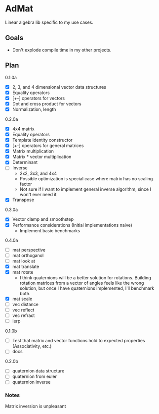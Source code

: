 # AdMat

Linear algebra lib specific to my use cases.

## Goals

- Don't explode compile time in my other projects.

## Plan

0.1.0a

- [x] 2, 3, and 4 dimensional vector data structures
- [x] Equality operators
- [x] [+-] operators for vectors
- [x] Dot and cross product for vectors
- [x] Normalization, length

0.2.0a

- [x] 4x4 matrix
- [x] Equality operators
- [x] Template identity constructor
- [x] [+-] operators for general matrices
- [x] Matrix multiplication
- [x] Matrix * vector multiplication
- [x] Determinant
- [ ] Inverse
  - 2x2, 3x3, and 4x4
  - Possible optimization is special case where matrix has no scaling factor
  - Not sure if I want to implement general inverse algorithm, since I won't ever need it
- [x] Transpose

0.3.0a

- [x] Vector clamp and smoothstep
- [x] Performance considerations (Initial implementations naive)
  - Implement basic benchmarks

0.4.0a

- [ ] mat perspective
- [ ] mat orthoganol
- [ ] mat look at
- [x] mat translate
- [x] mat rotate
  - I think quaternions will be a better solution for rotations. Building rotation matrices from a vector of angles feels like the wrong solution, but once I have quaternions implemented, I'll benchmark both.
- [x] mat scale
- [ ] vec distance
- [ ] vec reflect
- [ ] vec refract
- [ ] lerp

0.1.0b

- [ ] Test that matrix and vector functions hold to expected properties (Associativity, etc.)
- [ ] docs

0.2.0b

- [ ] quaternion data structure
- [ ] quaternion from euler
- [ ] quaternion inverse

### Notes

Matrix inversion is unpleasant
